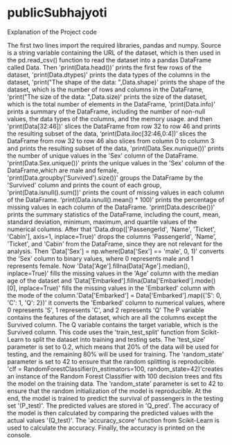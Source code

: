 # publicSubhajyoti
Explanation of the Project code

The first two lines import the required libraries, pandas and numpy. Source is a string variable containing the URL of the dataset, which is then used in the pd.read_csv() function to read the dataset into a pandas DataFrame called Data.
 Then 'print(Data.head())' prints the first few rows of the dataset, 'print(Data.dtypes)' prints the data types of the columns in the dataset, 'print("The shape of the data: ",Data.shape)' prints the shape of the dataset, which is the number of rows and columns in the DataFrame, 'print("The size of the data: ",Data.size)' prints the size of the dataset, which is the total number of elements in the DataFrame, 'print(Data.info)' prints a summary of the DataFrame, including the number of non-null values, the data types of the columns, and the memory usage. and then 'print(Data[32:46])' slices the DataFrame from row 32 to row 46 and prints the resulting subset of the data, ‘print(Data.iloc[32:46,0:4])’ slices the DataFrame from row 32 to row 46 also slices from column 0 to column 3 and prints the resulting subset of the data, 'print(Data.Sex.nunique())' prints the number of unique values in the 'Sex' column of the DataFrame. 'print(Data.Sex.unique())' prints the unique values in the 'Sex' column of the DataFrame,which are male and female, 'print(Data.groupby('Survived').size())' groups the DataFrame by the 'Survived' column and prints the count of each group, 'print(Data.isnull().sum())' prints the count of missing values in each column of the DataFrame. ‘print(Data.isnull().mean() * 100)’ prints the percentage of missing values in each column of the DataFrame. 'print(Data.describe())' prints the summary statistics of the DataFrame, including the count, mean, standard deviation, minimum, maximum, and quartile values of the numerical columns.
After that 'Data.drop(['PassengerId', 'Name', 'Ticket', 'Cabin'], axis=1, inplace=True)' drops the columns 'PassengerId', 'Name', 'Ticket', and 'Cabin' from the DataFrame, since they are not relevant for the analysis. Then 'Data['Sex'] = np.where(Data['Sex'] == 'male', 0, 1)' converts the 'Sex' column to binary values, where 0 represents male and 1 represents female. Now 'Data['Age'].fillna(Data['Age'].median(), inplace=True)' fills the missing values in the 'Age' column with the median age of the dataset and 'Data['Embarked'].fillna(Data['Embarked'].mode()[0], inplace=True)' fills the missing values in the 'Embarked' column with the mode of the column.'Data['Embarked'] = Data['Embarked'].map({'S': 0, 'C': 1, 'Q': 2})' it converts the 'Embarked' column to numerical values, where 0 represents 'S', 1 represents 'C', and 2 represents 'Q'
The P variable contains the features of the dataset, which are all the columns except the Survived column. The Q variable contains the target variable, which is the Survived column. This code uses the 'train_test_split' function from Scikit-Learn to split the dataset into training and testing sets. The 'test_size' parameter is set to 0.2, which means that 20% of the data will be used for testing, and the remaining 80% will be used for training. The 'random_state' parameter is set to 42 to ensure that the random splitting is reproducible. 'clf = RandomForestClassifier(n_estimators=100, random_state=42)'creates an instance of the Random Forest Classifier with 100 decision trees and fits the model on the training data. The 'random_state' parameter is set to 42 to ensure that the random initialization of the model is reproducible.
At the end, the model is trained to predict the survival of passengers in the testing set '(P_test)'. The predicted values are stored in 'Q_pred'. The accuracy of the model is then calculated by comparing the predicted values with the actual values '(Q_test)'. The 'accuracy_score' function from Scikit-Learn is used to calculate the accuracy. Finally, the accuracy is printed on the console.
